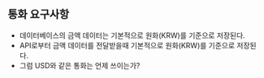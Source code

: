
## 통화 요구사항
- 데이터베이스의 금액 데이터는 기본적으로 원화(KRW)를 기준으로 저장된다.
- API로부터 금액 데이터를 전달받을때 기본적으로 원화(KRW)를 기준으로 저장된다.
- 그럼 USD와 같은 통화는 언제 쓰이는가?